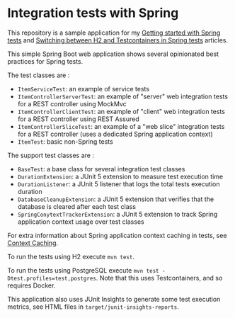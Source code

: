# Integration tests with Spring

This repository is a sample application for my
[Getting started with Spring tests](https://www.adeliosys.fr/articles/spring-tests/) and
[Switching between H2 and Testcontainers in Spring tests](https://www.adeliosys.fr/articles/spring-tests-database/)
articles.

This simple Spring Boot web application shows several opinionated best practices for Spring tests.

The test classes are :

- `ItemServiceTest`: an example of service tests
- `ItemControllerServerTest`: an example of "server" web integration tests for a REST controller using MockMvc
- `ItemControllerClientTest`: an example of "client" web integration tests for a REST controller using REST Assured
- `ItemControllerSliceTest`: an example of a "web slice" integration tests for a REST controller (uses a dedicated Spring application context)
- `ItemTest`: basic non-Spring tests

The support test classes are :

- `BaseTest`: a base class for several integration test classes
- `DurationExtension`: a JUnit 5 extension to measure test execution time
- `DurationListener`: a JUnit 5 listener that logs the total tests execution duration
- `DatabaseCleanupExtension`: a JUnit 5 extension that verifies that the database is cleared after each test class
- `SpringConytextTrackerExtension`: a JUnit 5 extension to track Spring application context usage over test classes

For extra information about Spring application context caching in tests, see [Context Caching](https://docs.spring.io/spring-framework/reference/testing/testcontext-framework/ctx-management/caching.html).

To run the tests using H2 execute `mvn test`.

To run the tests using PostgreSQL execute `mvn test -Dtest.profiles=test,postgres`.
Note that this uses Testcontainers, and so requires Docker.

This application also uses JUnit Insights to generate some test execution metrics, see HTML files in
`target/junit-insights-reports`.
